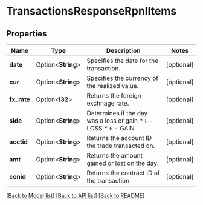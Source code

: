 # TransactionsResponseRpnlItems

## Properties

Name | Type | Description | Notes
------------ | ------------- | ------------- | -------------
**date** | Option<**String**> | Specifies the date for the transaction. | [optional]
**cur** | Option<**String**> | Specifies the currency of the realized value. | [optional]
**fx_rate** | Option<**i32**> | Returns the foreign exchnage rate. | [optional]
**side** | Option<**String**> | Determines if the day was a loss or gain * `L` - LOSS * `G` - GAIN  | [optional]
**acctid** | Option<**String**> | Returns the account ID the trade transacted on. | [optional]
**amt** | Option<**String**> | Returns the amount gained or lost on the day. | [optional]
**conid** | Option<**String**> | Returns the contract ID of the transaction. | [optional]

[[Back to Model list]](../README.md#documentation-for-models) [[Back to API list]](../README.md#documentation-for-api-endpoints) [[Back to README]](../README.md)
